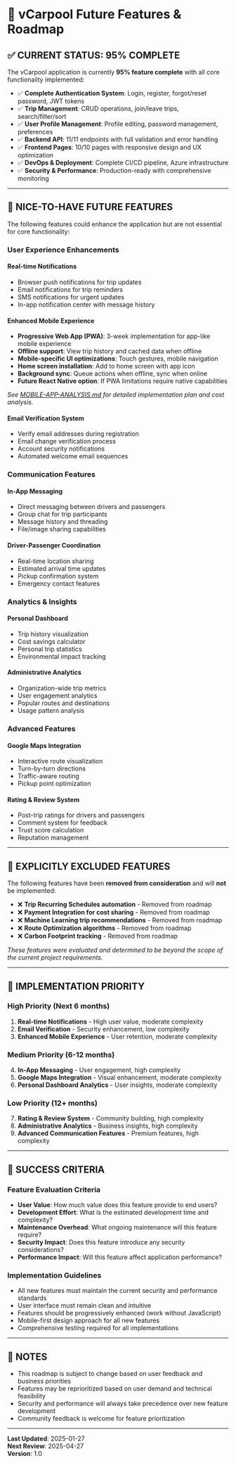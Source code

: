 # 🚀 vCarpool Future Features & Roadmap

## ✅ **CURRENT STATUS: 95% COMPLETE**

The vCarpool application is currently **95% feature complete** with all core functionality implemented:

- ✅ **Complete Authentication System**: Login, register, forgot/reset password, JWT tokens
- ✅ **Trip Management**: CRUD operations, join/leave trips, search/filter/sort
- ✅ **User Profile Management**: Profile editing, password management, preferences
- ✅ **Backend API**: 11/11 endpoints with full validation and error handling
- ✅ **Frontend Pages**: 10/10 pages with responsive design and UX optimization
- ✅ **DevOps & Deployment**: Complete CI/CD pipeline, Azure infrastructure
- ✅ **Security & Performance**: Production-ready with comprehensive monitoring

---

## 🎯 **NICE-TO-HAVE FUTURE FEATURES**

The following features could enhance the application but are not essential for core functionality:

### **User Experience Enhancements**

#### **Real-time Notifications**

- Browser push notifications for trip updates
- Email notifications for trip reminders
- SMS notifications for urgent updates
- In-app notification center with message history

#### **Enhanced Mobile Experience**

- **Progressive Web App (PWA)**: 3-week implementation for app-like mobile experience
- **Offline support**: View trip history and cached data when offline
- **Mobile-specific UI optimizations**: Touch gestures, mobile navigation
- **Home screen installation**: Add to home screen with app icon
- **Background sync**: Queue actions when offline, sync when online
- **Future React Native option**: If PWA limitations require native capabilities

_See [MOBILE-APP-ANALYSIS.md](MOBILE-APP-ANALYSIS.md) for detailed implementation plan and cost analysis._

#### **Email Verification System**

- Verify email addresses during registration
- Email change verification process
- Account security notifications
- Automated welcome email sequences

### **Communication Features**

#### **In-App Messaging**

- Direct messaging between drivers and passengers
- Group chat for trip participants
- Message history and threading
- File/image sharing capabilities

#### **Driver-Passenger Coordination**

- Real-time location sharing
- Estimated arrival time updates
- Pickup confirmation system
- Emergency contact features

### **Analytics & Insights**

#### **Personal Dashboard**

- Trip history visualization
- Cost savings calculator
- Personal trip statistics
- Environmental impact tracking

#### **Administrative Analytics**

- Organization-wide trip metrics
- User engagement analytics
- Popular routes and destinations
- Usage pattern analysis

### **Advanced Features**

#### **Google Maps Integration**

- Interactive route visualization
- Turn-by-turn directions
- Traffic-aware routing
- Pickup point optimization

#### **Rating & Review System**

- Post-trip ratings for drivers and passengers
- Comment system for feedback
- Trust score calculation
- Reputation management

---

## 🚫 **EXPLICITLY EXCLUDED FEATURES**

The following features have been **removed from consideration** and will **not** be implemented:

- ❌ **Trip Recurring Schedules automation** - Removed from roadmap
- ❌ **Payment Integration for cost sharing** - Removed from roadmap
- ❌ **Machine Learning trip recommendations** - Removed from roadmap
- ❌ **Route Optimization algorithms** - Removed from roadmap
- ❌ **Carbon Footprint tracking** - Removed from roadmap

_These features were evaluated and determined to be beyond the scope of the current project requirements._

---

## 📅 **IMPLEMENTATION PRIORITY**

### **High Priority** (Next 6 months)

1. **Real-time Notifications** - High user value, moderate complexity
2. **Email Verification** - Security enhancement, low complexity
3. **Enhanced Mobile Experience** - User retention, moderate complexity

### **Medium Priority** (6-12 months)

4. **In-App Messaging** - User engagement, high complexity
5. **Google Maps Integration** - Visual enhancement, moderate complexity
6. **Personal Dashboard Analytics** - User insights, moderate complexity

### **Low Priority** (12+ months)

7. **Rating & Review System** - Community building, high complexity
8. **Administrative Analytics** - Business insights, high complexity
9. **Advanced Communication Features** - Premium features, high complexity

---

## 🎯 **SUCCESS CRITERIA**

### **Feature Evaluation Criteria**

- **User Value**: How much value does this feature provide to end users?
- **Development Effort**: What is the estimated development time and complexity?
- **Maintenance Overhead**: What ongoing maintenance will this feature require?
- **Security Impact**: Does this feature introduce any security considerations?
- **Performance Impact**: Will this feature affect application performance?

### **Implementation Guidelines**

- All new features must maintain the current security and performance standards
- User interface must remain clean and intuitive
- Features should be progressively enhanced (work without JavaScript)
- Mobile-first design approach for all new features
- Comprehensive testing required for all implementations

---

## 📝 **NOTES**

- This roadmap is subject to change based on user feedback and business priorities
- Features may be reprioritized based on user demand and technical feasibility
- Security and performance will always take precedence over new feature development
- Community feedback is welcome for feature prioritization

---

**Last Updated**: 2025-01-27  
**Next Review**: 2025-04-27  
**Version**: 1.0
